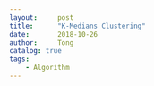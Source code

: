 ```yaml
---
layout:     post
title:      "K-Medians Clustering"
date:       2018-10-26
author:     Tong
catalog: true
tags:
    - Algorithm
---
```



[youtube-k-means-clustering]: https://www.youtube.com/watch?v=9991JlKnFmk